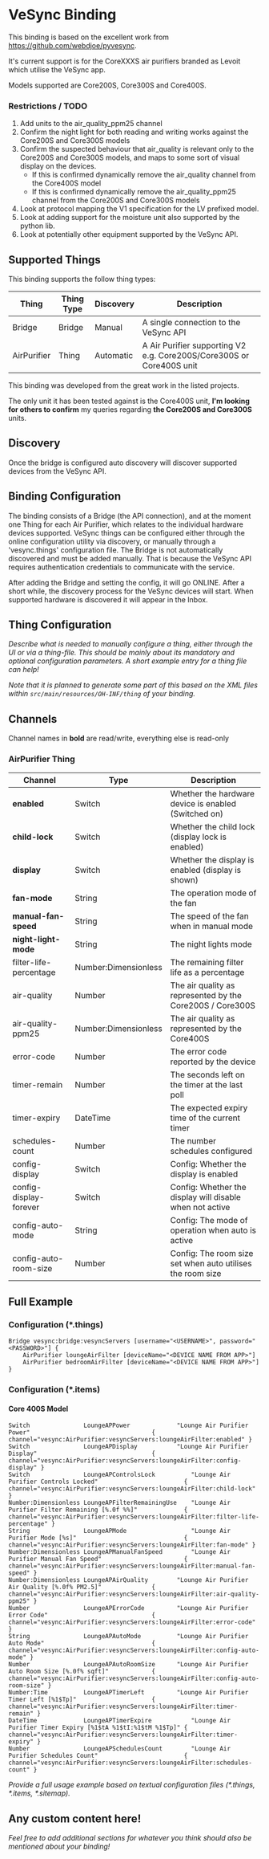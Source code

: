 # VeSync Binding

This binding is based on the excellent work from https://github.com/webdjoe/pyvesync.

It's current support is for the CoreXXXS air purifiers branded as Levoit which utilise the VeSync app.

Models supported are Core200S, Core300S and Core400S.

### Restrictions / TODO

1. Add units to the air_quality_ppm25 channel
2. Confirm the night light for both reading and writing works against the Core200S and Core300S models 
3. Confirm the suspected behaviour that air_quality is relevant only to the Core200S and Core300S models, and maps to some sort of visual display on the devices. 
   * If this is confirmed dynamically remove the air_quality channel from the Core400S model
   * If this is confirmed dynamically remove the air_quality_ppm25 channel from the Core200S and Core300S models
4. Look at protocol mapping the V1 specification for the LV prefixed model. 
5. Look at adding support for the moisture unit also supported by the python lib. 
6. Look at potentially other equipment supported by the VeSync API.

## Supported Things

This binding supports the follow thing types:

| Thing       | Thing Type | Discovery | Description      |  
|-------------|------------|-----------|------------------|
| Bridge      | Bridge     | Manual    | A single connection to the VeSync API  |
| AirPurifier | Thing      | Automatic | A Air Purifier supporting V2 e.g. Core200S/Core300S or Core400S unit |

This binding was developed from the great work in the listed projects.

The only unit it has been tested against is the Core400S unit, **I'm looking for others to confirm** my queries regarding **the Core200S and Core300S** units.

## Discovery

Once the bridge is configured auto discovery will discover supported devices from the VeSync API.

## Binding Configuration

The binding consists of a Bridge (the API connection), and at the moment one Thing for each Air Purifier, which relates to the individual hardware devices supported. VeSync things can be configured either through the online configuration utility via discovery, or manually through a 'vesync.things' configuration file. The Bridge is not automatically discovered and must be added manually. That is because the VeSync API requires authentication credentials to communicate with the service.

After adding the Bridge and setting the config, it will go ONLINE. After a short while, the discovery process for the VeSync devices will start. When supported hardware is discovered it will appear in the Inbox.

## Thing Configuration

_Describe what is needed to manually configure a thing, either through the UI or via a thing-file. This should be mainly about its mandatory and optional configuration parameters. A short example entry for a thing file can help!_

_Note that it is planned to generate some part of this based on the XML files within ```src/main/resources/OH-INF/thing``` of your binding._

## Channels

Channel names in **bold** are read/write, everything else is read-only

### AirPurifier Thing

| Channel                | Type                    | Description                                               |
|------------------------|-------------------------|-----------------------------------------------------------|
| **enabled**            | Switch                  | Whether the hardware device is enabled (Switched on)      |
| **child-lock**         | Switch                  | Whether the child lock (display lock is enabled)          |
| **display**            | Switch                  | Whether the display is enabled (display is shown)         |
| **fan-mode**           | String                  | The operation mode of the fan                             |
| **manual-fan-speed**   | String                  | The speed of the fan when in manual mode                  |
| **night-light-mode**   | String                  | The night lights mode                                     |
| filter-life-percentage | Number:Dimensionless    | The remaining filter life as a percentage                 |
| air-quality            | Number                  | The air quality as represented by the Core200S / Core300S |
| air-quality-ppm25      | Number:Dimensionless    | The air quality as represented by the Core400S            |
| error-code             | Number                  | The error code reported by the device                     |
| timer-remain           | Number                  | The seconds left on the timer at the last poll            |
| timer-expiry           | DateTime                | The expected expiry time of the current timer             |
| schedules-count        | Number                  | The number schedules configured                           |
| config-display         | Switch                  | Config: Whether the display is enabled                    |
| config-display-forever | Switch                  | Config: Whether the display will disable when not active  |
| config-auto-mode       | String                  | Config: The mode of operation when auto is active         |
| config-auto-room-size  | Number                  | Config: The room size set when auto utilises the room size|

## Full Example

### Configuration (*.things)

```
Bridge vesync:bridge:vesyncServers [username="<USERNAME>", password="<PASSWORD>"] {
	AirPurifier loungeAirFilter [deviceName="<DEVICE NAME FROM APP>"]
	AirPurifier bedroomAirFilter [deviceName="<DEVICE NAME FROM APP>"]
}
```

### Configuration (*.items)

#### Core 400S Model

```
Switch               LoungeAPPower        	   "Lounge Air Purifier Power"                                  { channel="vesync:AirPurifier:vesyncServers:loungeAirFilter:enabled" }
Switch               LoungeAPDisplay      	   "Lounge Air Purifier Display"                                { channel="vesync:AirPurifier:vesyncServers:loungeAirFilter:config-display" }
Switch               LoungeAPControlsLock          "Lounge Air Purifier Controls Locked"                        { channel="vesync:AirPurifier:vesyncServers:loungeAirFilter:child-lock" }
Number:Dimensionless LoungeAPFilterRemainingUse    "Lounge Air Purifier Filter Remaining [%.0f %%]"             { channel="vesync:AirPurifier:vesyncServers:loungeAirFilter:filter-life-percentage" }
String               LoungeAPMode                  "Lounge Air Purifier Mode [%s]"                              { channel="vesync:AirPurifier:vesyncServers:loungeAirFilter:fan-mode" }
Number:Dimensionless LoungeAPManualFanSpeed        "Lounge Air Purifier Manual Fan Speed"                       { channel="vesync:AirPurifier:vesyncServers:loungeAirFilter:manual-fan-speed" }
Number:Dimensionless LoungeAPAirQuality		   "Lounge Air Purifier Air Quality [%.0f% PM2.5]"              { channel="vesync:AirPurifier:vesyncServers:loungeAirFilter:air-quality-ppm25" }
Number               LoungeAPErrorCode     	   "Lounge Air Purifier Error Code"                             { channel="vesync:AirPurifier:vesyncServers:loungeAirFilter:error-code" }
String               LoungeAPAutoMode		   "Lounge Air Purifier Auto Mode"                              { channel="vesync:AirPurifier:vesyncServers:loungeAirFilter:config-auto-mode" }
Number               LoungeAPAutoRoomSize 	   "Lounge Air Purifier Auto Room Size [%.0f% sqft]"            { channel="vesync:AirPurifier:vesyncServers:loungeAirFilter:config-auto-room-size" }
Number:Time          LoungeAPTimerLeft		   "Lounge Air Purifier Timer Left [%1$Tp]"                     { channel="vesync:AirPurifier:vesyncServers:loungeAirFilter:timer-remain" }	
DateTime             LoungeAPTimerExpire           "Lounge Air Purifier Timer Expiry [%1$tA %1$tI:%1$tM %1$Tp]" { channel="vesync:AirPurifier:vesyncServers:loungeAirFilter:timer-expiry" }
Number               LoungeAPSchedulesCount 	   "Lounge Air Purifier Schedules Count"                        { channel="vesync:AirPurifier:vesyncServers:loungeAirFilter:schedules-count" }
```

_Provide a full usage example based on textual configuration files (*.things, *.items, *.sitemap)._

## Any custom content here!

_Feel free to add additional sections for whatever you think should also be mentioned about your binding!_
